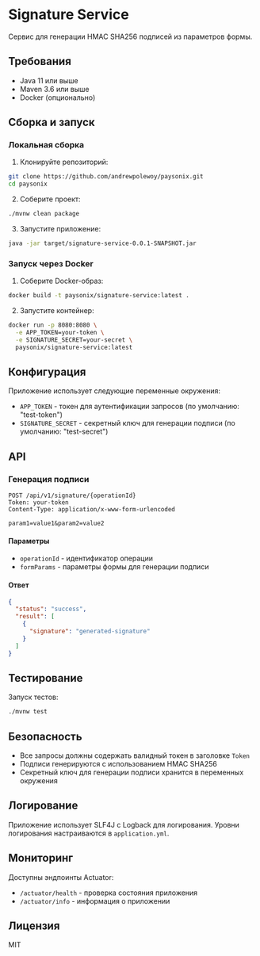 # Signature Service

Сервис для генерации HMAC SHA256 подписей из параметров формы.

## Требования

- Java 11 или выше
- Maven 3.6 или выше
- Docker (опционально)

## Сборка и запуск

### Локальная сборка

1. Клонируйте репозиторий:
```bash
git clone https://github.com/andrewpolewoy/paysonix.git
cd paysonix
```

2. Соберите проект:
```bash
./mvnw clean package
```

3. Запустите приложение:
```bash
java -jar target/signature-service-0.0.1-SNAPSHOT.jar
```

### Запуск через Docker

1. Соберите Docker-образ:
```bash
docker build -t paysonix/signature-service:latest .
```

2. Запустите контейнер:
```bash
docker run -p 8080:8080 \
  -e APP_TOKEN=your-token \
  -e SIGNATURE_SECRET=your-secret \
  paysonix/signature-service:latest
```

## Конфигурация

Приложение использует следующие переменные окружения:

- `APP_TOKEN` - токен для аутентификации запросов (по умолчанию: "test-token")
- `SIGNATURE_SECRET` - секретный ключ для генерации подписи (по умолчанию: "test-secret")

## API

### Генерация подписи

```http
POST /api/v1/signature/{operationId}
Token: your-token
Content-Type: application/x-www-form-urlencoded

param1=value1&param2=value2
```

#### Параметры

- `operationId` - идентификатор операции
- `formParams` - параметры формы для генерации подписи

#### Ответ

```json
{
  "status": "success",
  "result": [
    {
      "signature": "generated-signature"
    }
  ]
}
```

## Тестирование

Запуск тестов:
```bash
./mvnw test
```

## Безопасность

- Все запросы должны содержать валидный токен в заголовке `Token`
- Подписи генерируются с использованием HMAC SHA256
- Секретный ключ для генерации подписи хранится в переменных окружения

## Логирование

Приложение использует SLF4J с Logback для логирования. Уровни логирования настраиваются в `application.yml`.

## Мониторинг

Доступны эндпоинты Actuator:
- `/actuator/health` - проверка состояния приложения
- `/actuator/info` - информация о приложении

## Лицензия

MIT 